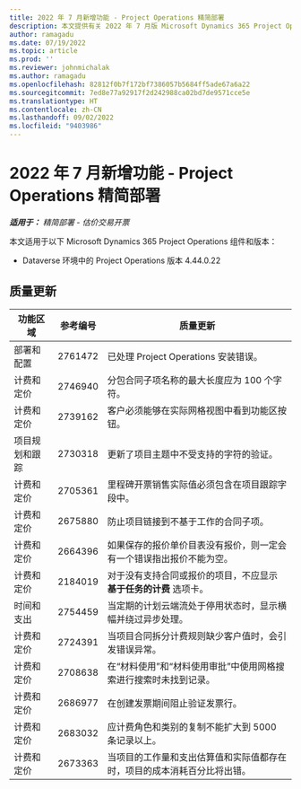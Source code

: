 ```yaml
---
title: 2022 年 7 月新增功能 - Project Operations 精简部署
description: 本文提供有关 2022 年 7 月版 Microsoft Dynamics 365 Project Operations 精简部署中可用的质量更新的信息。
author: ramagadu
ms.date: 07/19/2022
ms.topic: article
ms.prod: ''
ms.reviewer: johnmichalak
ms.author: ramagadu
ms.openlocfilehash: 82812f0b7f172bf7386057b5684ff5ade67a6a22
ms.sourcegitcommit: 7ed8e77a92917f2d242988ca02bd7de9571cce5e
ms.translationtype: HT
ms.contentlocale: zh-CN
ms.lasthandoff: 09/02/2022
ms.locfileid: "9403986"
---
```

# <a name="whats-new-july-2022---project-operations-lite-deployment"></a>2022 年 7 月新增功能 - Project Operations 精简部署

_**适用于：** 精简部署 - 估价交易开票_

本文适用于以下 Microsoft Dynamics 365 Project Operations 组件和版本：

- Dataverse 环境中的 Project Operations 版本 4.44.0.22

## <a name="quality-updates"></a>质量更新

| 功能区域 | 参考编号 | 质量更新 |
| --- | --- | --- |
| 部署和配置 | 2761472 | 已处理 Project Operations 安装错误。 |
| 计费和定价 | 2746940 | 分包合同子项名称的最大长度应为 100 个字符。 |
| 计费和定价 | 2739162 | 客户必须能够在实际网格视图中看到功能区按钮。 |
| 项目规划和跟踪 | 2730318 | 更新了项目主题中不受支持的字符的验证。 |
| 计费和定价 | 2705361 | 里程碑开票销售实际值必须包含在项目跟踪字段中。 |
| 计费和定价 | 2675880 | 防止项目链接到不基于工作的合同子项。 |
| 计费和定价 | 2664396 | 如果保存的报价单价目表没有报价，则一定会有一个错误指出报价不能为空。 |
| 计费和定价 | 2184019 | 对于没有支持合同或报价的项目，不应显示 **基于任务的计费** 选项卡。 |
| 时间和支出 | 2754459 | 当定期的计划云端流处于停用状态时，显示横幅并绕过异步处理。 |
| 计费和定价 | 2724391 | 当项目合同拆分计费规则缺少客户值时，会引发错误异常。 |
| 计费和定价 | 2708638 | 在“材料使用”和“材料使用审批”中使用网格搜索进行搜索时未找到记录。|
| 计费和定价 | 2686977 | 在创建发票期间阻止验证发票行。 |
| 计费和定价 | 2683032 | 应计费角色和类别的复制不能扩大到 5000 条记录以上。|
| 计费和定价 | 2673363 | 当项目的工作量和支出估算值和实际值都存在时，项目的成本消耗百分比将出错。 |
